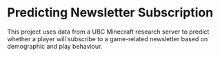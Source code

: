 # Predicting Newsletter Subscription

This project uses data from a UBC Minecraft research server to predict whether a player will subscribe to a game-related newsletter based on demographic and play behaviour. 
